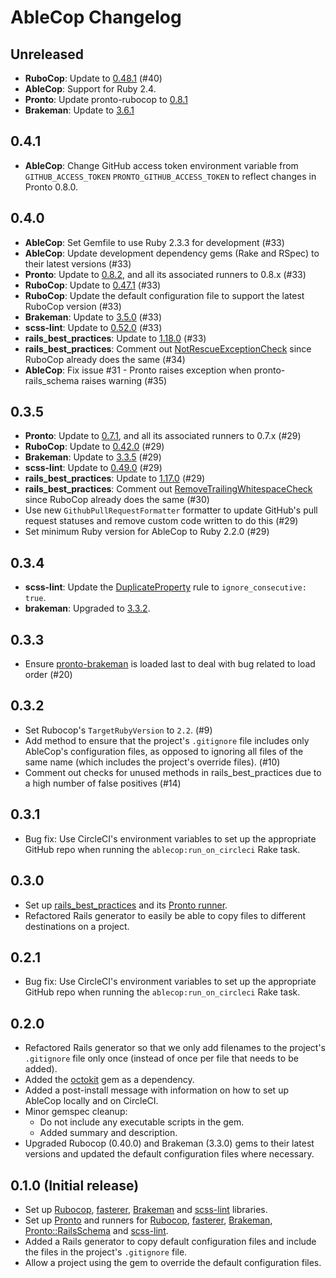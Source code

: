 # AbleCop Changelog

## Unreleased

- **RuboCop**: Update to [0.48.1](https://github.com/bbatsov/rubocop/blob/master/CHANGELOG.md#0481-2017-04-03) (#40)
- **AbleCop**: Support for Ruby 2.4.
- **Pronto**: Update pronto-rubocop to [0.8.1](https://github.com/mmozuras/pronto-rubocop/pull/24)
- **Brakeman**: Update to [3.6.1](https://github.com/presidentbeef/brakeman/blob/master/CHANGES)

## 0.4.1

- **AbleCop**: Change GitHub access token environment variable from `GITHUB_ACCESS_TOKEN` `PRONTO_GITHUB_ACCESS_TOKEN` to reflect changes in Pronto 0.8.0.

## 0.4.0

- **AbleCop**: Set Gemfile to use Ruby 2.3.3 for development (#33)
- **AbleCop**: Update development dependency gems (Rake and RSpec) to their latest versions (#33)
- **Pronto**: Update to [0.8.2](https://github.com/mmozuras/pronto/blob/master/CHANGELOG.md#082), and all its associated runners to 0.8.x (#33)
- **RuboCop**: Update to [0.47.1](https://github.com/bbatsov/rubocop/blob/master/CHANGELOG.md#0471-2017-01-18) (#33)
- **RuboCop**: Update the default configuration file to support the latest RuboCop version (#33)
- **Brakeman**: Update to [3.5.0](https://github.com/presidentbeef/brakeman/blob/master/CHANGES) (#33)
- **scss-lint**: Update to [0.52.0](https://github.com/brigade/scss-lint/blob/master/CHANGELOG.md#0520) (#33)
- **rails_best_practices**: Update to [1.18.0](https://github.com/railsbp/rails_best_practices/blob/master/CHANGELOG.md#1180-2017-03-01) (#33)
- **rails_best_practices**: Comment out [NotRescueExceptionCheck](https://rails-bestpractices.com/posts/2012/11/01/don-t-rescue-exception-rescue-standarderror/) since RuboCop already does the same (#34)
- **AbleCop**: Fix issue #31 - Pronto raises exception when pronto-rails_schema raises warning (#35)

## 0.3.5

- **Pronto**: Update to [0.7.1](https://github.com/mmozuras/pronto/blob/master/CHANGELOG.md#071), and all its associated runners to 0.7.x (#29)
- **RuboCop**: Update to [0.42.0](https://github.com/bbatsov/rubocop/blob/master/CHANGELOG.md#0420-2016-07-25) (#29)
- **Brakeman**: Update to [3.3.5](https://github.com/presidentbeef/brakeman/blob/master/CHANGES) (#29)
- **scss-lint**: Update to [0.49.0](https://github.com/brigade/scss-lint/blob/master/CHANGELOG.md#0490) (#29)
- **rails_best_practices**: Update to [1.17.0](https://github.com/railsbp/rails_best_practices/blob/master/CHANGELOG.md#1170-2016-07-14) (#29)
- **rails_best_practices**: Comment out [RemoveTrailingWhitespaceCheck](http://rails-bestpractices.com/posts/2010/12/02/remove-trailing-whitespace/) since RuboCop already does the same (#30)
- Use new `GithubPullRequestFormatter` formatter to update GitHub's pull request statuses and remove custom code written to do this (#29)
- Set minimum Ruby version for AbleCop to Ruby 2.2.0 (#29)


## 0.3.4

- **scss-lint**: Update the [DuplicateProperty](https://github.com/brigade/scss-lint/blob/master/lib/scss_lint/linter/README.md#duplicateproperty) rule to `ignore_consecutive: true`.
- **brakeman**: Upgraded to [3.3.2](http://brakemanscanner.org/blog/2016/06/10/brakeman-3-dot-3-2-released/).

## 0.3.3

- Ensure [pronto-brakeman](https://github.com/mmozuras/pronto-brakeman) is loaded last to deal with bug related to load order (#20)

## 0.3.2

- Set Rubocop's `TargetRubyVersion` to `2.2`. (#9)
- Add method to ensure that the project's `.gitignore` file includes only AbleCop's configuration files, as opposed to ignoring all files of the same name (which includes the project's override files). (#10)
- Comment out checks for unused methods in rails_best_practices due to a high number of false positives (#14)

## 0.3.1

- Bug fix: Use CircleCI's environment variables to set up the appropriate GitHub repo when running the `ablecop:run_on_circleci` Rake task.

## 0.3.0

- Set up [rails_best_practices](https://github.com/railsbp/rails_best_practices) and its [Pronto runner](https://github.com/mmozuras/pronto-rails_best_practices).
- Refactored Rails generator to easily be able to copy files to different destinations on a project.

## 0.2.1

- Bug fix: Use CircleCI's environment variables to set up the appropriate GitHub repo when running the `ablecop:run_on_circleci` Rake task.

## 0.2.0

- Refactored Rails generator so that we only add filenames to the project's `.gitignore` file only once (instead of once per file that needs to be added).
- Added the [octokit](https://github.com/octokit/octokit.rb) gem as a dependency.
- Added a post-install message with information on how to set up AbleCop locally and on CircleCI.
- Minor gemspec cleanup:
  - Do not include any executable scripts in the gem.
  - Added summary and description.
- Upgraded Rubocop (0.40.0) and Brakeman (3.3.0) gems to their latest versions and updated the default configuration files where necessary.

## 0.1.0 (Initial release)

- Set up [Rubocop](https://github.com/bbatsov/rubocop), [fasterer](https://github.com/DamirSvrtan/fasterer), [Brakeman](https://github.com/presidentbeef/brakeman) and [scss-lint](https://github.com/brigade/scss-lint) libraries.
- Set up [Pronto](https://github.com/mmozuras/pronto) and runners for [Rubocop](https://github.com/mmozuras/pronto-rubocop), [fasterer](https://github.com/mmozuras/pronto-fasterer), [Brakeman](https://github.com/mmozuras/pronto-brakeman), [Pronto::RailsSchema](https://github.com/raimondasv/pronto-rails_schema) and [scss-lint](https://github.com/mmozuras/pronto-scss).
- Added a Rails generator to copy default configuration files and include the files in the project's `.gitignore` file.
- Allow a project using the gem to override the default configuration files.
